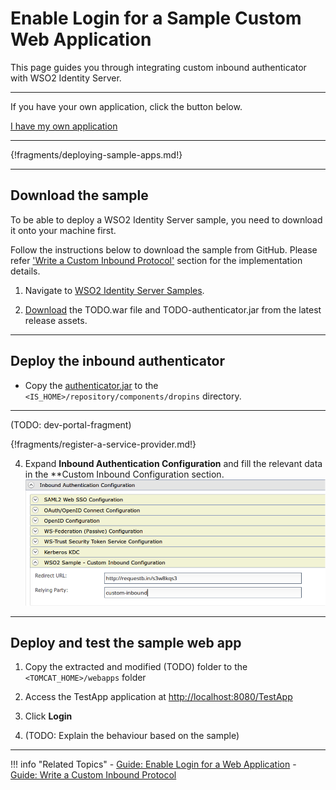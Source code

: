 # Enable Login for a Sample Custom Web Application
This page guides you through integrating custom inbound authenticator with WSO2 Identity Server.

----
If you have your own application, click the button below.

<a class="samplebtn_a" href="../../guides/login/integrate-custom-protocol" rel="nofollow noopener">I have my own application</a>

----

{!fragments/deploying-sample-apps.md!}

----
## Download the sample
To be able to deploy a WSO2 Identity Server sample, you need to download it onto your machine first.

Follow the instructions below to download the sample from GitHub. 
Please refer ['Write a Custom Inbound Protocol'](insertlink) section for the implementation details.

1. Navigate to [WSO2 Identity Server Samples](insertlink).

2. [Download](inserlink) the TODO.war file and TODO-authenticator.jar from the latest release assets.

---
## Deploy the inbound authenticator

 - Copy the [authenticator.jar](TODO:insert-download-link) to the `<IS_HOME>/repository/components/dropins` directory.
 
----

(TODO: dev-portal-fragment)

{!fragments/register-a-service-provider.md!}

4. Expand **Inbound Authentication Configuration** and fill the relevant data in the **Custom Inbound Configuration section.
![inbound authentication configuration](../assets/img/guides/custom-inbound-authenticator-config.png)

----

## Deploy and test the sample web app
1. Copy the extracted and modified (TODO) folder to the `<TOMCAT_HOME>/webapps` folder

2. Access the TestApp application at [http://localhost:8080/TestApp](insertlink)

3. Click **Login**

3. (TODO: Explain the behaviour based on the sample)


----

!!! info "Related Topics"
    - [Guide: Enable Login for a Web Application](../../../guides/login/integrate-custom-protocol)
    - [Guide: Write a Custom Inbound Protocol](TODO:insert-link)